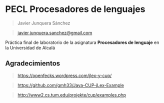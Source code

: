 # PECL Procesadores de lenguajes

> Javier Junquera Sánchez 

> <javier.junquera.sanchez@gmail.com>

Práctica final de laboratorio de la asignatura **Procesadores de lenguaje** en la Universidad de Alcalá

## Agradecimientos 

> https://openfecks.wordpress.com/jlex-y-cup/ 

> https://github.com/gmh33/Java-CUP-jLex-Example

> http://www2.cs.tum.edu/projekte/cup/examples.php

